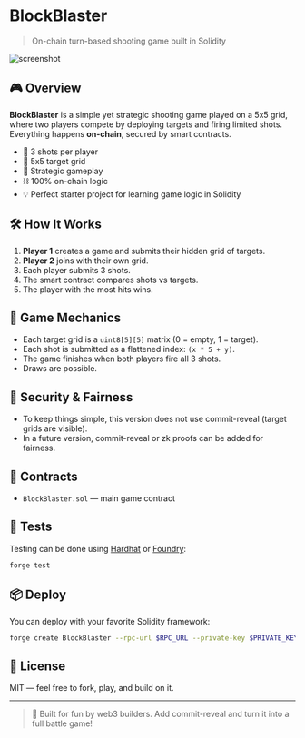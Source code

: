 # BlockBlaster    
    
> On-chain turn-based shooting game built in Solidity  
     
![screenshot](https://dummyimage.com/600x200/000/fff&text=BlockBlaster+on-chain+game)  
    
## 🎮 Overview   
**BlockBlaster** is a simple yet strategic shooting game played on a 5x5 grid, where two players compete by deploying targets and firing limited shots. Everything happens **on-chain**, secured by smart contracts.
       
- 🔫 3 shots per player       
- 🎯 5x5 target grid       
- 🧠 Strategic gameplay     
- ⛓️ 100% on-chain logic        
- 💡 Perfect starter project for learning game logic in Solidity     
  
## 🛠️ How It Works      
1. **Player 1** creates a game and submits their hidden grid of targets.  
2. **Player 2** joins with their own grid.        
3. Each player submits 3 shots.      
4. The smart contract compares shots vs targets.   
5. The player with the most hits wins.   

## 🧱 Game Mechanics     
- Each target grid is a `uint8[5][5]` matrix (0 = empty, 1 = target).   
- Each shot is submitted as a flattened index: `(x * 5 + y)`.   
- The game finishes when both players fire all 3 shots.     
- Draws are possible. 
 
## 🔐 Security & Fairness  
- To keep things simple, this version does not use commit-reveal (target grids are visible). 
- In a future version, commit-reveal or zk proofs can be added for fairness.     

## 📄 Contracts
- `BlockBlaster.sol` — main game contract

## 🧪 Tests
Testing can be done using [Hardhat](https://hardhat.org/) or [Foundry](https://book.getfoundry.sh/):

```bash
forge test
```

## 📦 Deploy
You can deploy with your favorite Solidity framework:

```bash
forge create BlockBlaster --rpc-url $RPC_URL --private-key $PRIVATE_KEY
```

## 📘 License
MIT — feel free to fork, play, and build on it.

---

> 💬 Built for fun by web3 builders. Add commit-reveal and turn it into a full battle game!
